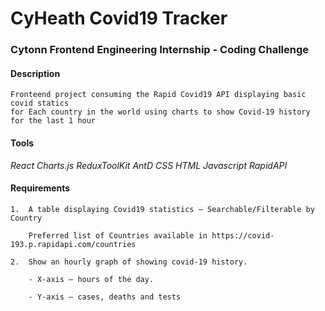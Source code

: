 # CyHeath Covid19 Tracker
### Cytonn Frontend Engineering Internship - Coding Challenge

#### **Description**
```
Fronteend project consuming the Rapid Covid19 API displaying basic covid statics
for Each country in the world using charts to show Covid-19 history for the last 1 hour
```

#### **Tools**
*React* *Charts.js* *ReduxToolKit* *AntD* *CSS* *HTML* *Javascript* *RapidAPI*

#### **Requirements**
```
1.  A table displaying Covid19 statistics – Searchable/Filterable by Country

    Preferred list of Countries available in https://covid-193.p.rapidapi.com/countries

2.  Show an hourly graph of showing covid-19 history.

    - X-axis – hours of the day.

    - Y-axis – cases, deaths and tests
```
